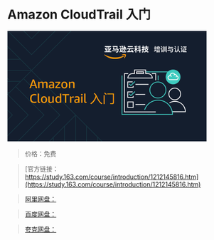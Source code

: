 # Amazon CloudTrail 入门

![img](../../../assets/study163/free/e7207a38b3ec45cab153c391b1a7fced.png)

> 价格：免费

> [官方链接：https://study.163.com/course/introduction/1212145816.htm](https://study.163.com/course/introduction/1212145816.htm)

> [阿里网盘：]()

> [百度网盘：]()

> [夸克网盘：]()
